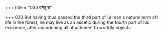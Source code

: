 +++
title = "033 वनेषु च"

+++
033	But having thus passed the third part of (a man's natural term of) life in the forest, he may live as an ascetic during the fourth part of his existence, after abandoning all attachment to worldly objects.
